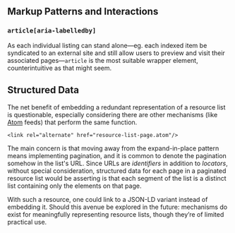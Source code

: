 ## Markup Patterns and Interactions

### `article[aria-labelledby]`

As each individual listing can stand alone—eg. each indexed item be syndicated to an external site and still allow users to preview and visit their associated pages—`article` is the most suitable wrapper element, counterintuitive as that might seem.


## Structured Data

The net benefit of embedding a redundant representation of a resource list is questionable, especially considering there are other mechanisms (like [Atom](https://tools.ietf.org/html/rfc4287) feeds) that perform the same function.

```
<link rel="alternate" href="resource-list-page.atom"/>
```

The main concern is that moving away from the expand-in-place pattern means implementing pagination, and it is common to denote the pagination somehow in the list's URL. Since URLs are _identifiers_ in addition to _locators_, without special consideration, structured data for each page in a paginated resource list would be asserting is that each segment of the list is a distinct list containing only the elements on that page.

With such a resource, one could link to a JSON-LD variant instead of embedding it. Should this avenue be explored in the future: mechanisms do exist for meaningfully representing resource lists, though they’re of limited practical use.